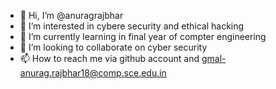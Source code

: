 - 👋 Hi, I’m @anuragrajbhar
- 👀 I’m interested in cybere security and ethical hacking 
- 🌱 I’m currently learning in final year of compter engineering 
- 💞️ I’m looking to collaborate on cyber security
- 📫 How to reach me via github account and gmal-anurag.rajbhar18@comp.sce.edu.in

<!---
my aim is to attract by my coding .....stay tune and lets learn some new things .
--->
